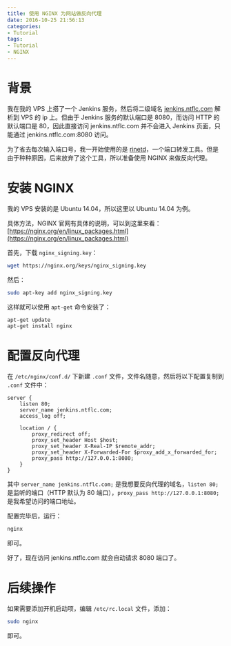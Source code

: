 ```yaml
---
title: 使用 NGINX 为网站做反向代理
date: 2016-10-25 21:56:13
categories:
- Tutorial
tags:
- Tutorial
- NGINX
---
```


# 背景

我在我的 VPS 上搭了一个 Jenkins 服务，然后将二级域名 [jenkins.ntflc.com](http://jenkins.ntflc.com) 解析到 VPS 的 ip 上。但由于 Jenkins 服务的默认端口是 8080，而访问 HTTP 的默认端口是 80，因此直接访问 jenkins.ntflc.com 并不会进入 Jenkins 页面，只能通过 jenkins.ntflc.com:8080 访问。

为了省去每次输入端口号，我一开始使用的是 [rinetd](https://boutell.com/rinetd/)，一个端口转发工具。但是由于种种原因，后来放弃了这个工具，所以准备使用 NGINX 来做反向代理。

<!-- more -->

# 安装 NGINX

我的 VPS 安装的是 Ubuntu 14.04，所以这里以 Ubuntu 14.04 为例。

具体方法，NGINX 官网有具体的说明，可以到这里来看：[https://nginx.org/en/linux_packages.html](https://nginx.org/en/linux_packages.html)

首先，下载 `nginx_signing.key`：

``` bash
wget https://nginx.org/keys/nginx_signing.key
```

然后：

``` bash
sudo apt-key add nginx_signing.key
```

这样就可以使用 `apt-get` 命令安装了：

``` bash
apt-get update
apt-get install nginx
```

# 配置反向代理

在 `/etc/nginx/conf.d/` 下新建 `.conf` 文件，文件名随意，然后将以下配置复制到 `.conf` 文件中：

```
server {
    listen 80;
    server_name jenkins.ntflc.com;
    access_log off;

    location / {
        proxy_redirect off;
        proxy_set_header Host $host;
        proxy_set_header X-Real-IP $remote_addr;
        proxy_set_header X-Forwarded-For $proxy_add_x_forwarded_for;
        proxy_pass http://127.0.0.1:8080;
    }
}
```

其中 `server_name jenkins.ntflc.com;` 是我想要反向代理的域名，`listen 80;` 是监听的端口（HTTP 默认为 80 端口），`proxy_pass http://127.0.0.1:8080;` 是我希望访问的端口地址。

配置完毕后，运行：

``` bash
nginx
```

即可。

好了，现在访问 jenkins.ntflc.com 就会自动请求 8080 端口了。

# 后续操作

如果需要添加开机启动项，编辑 `/etc/rc.local` 文件，添加：

``` bash
sudo nginx
```

即可。
